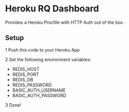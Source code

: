 Heroku RQ Dashboard
===================

Provides a Heroku Procfile with HTTP Auth out of the box.

Setup
-----

1 Push this code to your Heroku App

2 Set the following environment variables:

* REDIS_HOST
* REDIS_PORT
* REDIS_DB
* REDIS_PASSWORD
* BASIC_AUTH_USERNAME
* BASIC_AUTH_PASSWORD

3 Done!
